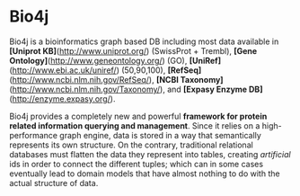 Bio4j
=====

Bio4j is a bioinformatics graph based DB including most data available in **[Uniprot KB]**(http://www.uniprot.org/) (SwissProt + Trembl), **[Gene Ontology]**(http://www.geneontology.org/) (GO), **[UniRef]**(http://www.ebi.ac.uk/uniref/) (50,90,100), **[RefSeq]**(http://www.ncbi.nlm.nih.gov/RefSeq/), **[NCBI Taxonomy]**(http://www.ncbi.nlm.nih.gov/Taxonomy/), and **[Expasy Enzyme DB]**(http://enzyme.expasy.org/). 

Bio4j provides a completely new and powerful **framework for protein related information querying and management**. Since it relies on a high-performance graph engine, data is stored in a way that semantically represents its own structure. 
On the contrary, traditional relational databases must flatten the data they represent into tables, creating _artificial_ ids in order to connect the different tuples; which can in some cases eventually lead to domain models that have almost nothing to do with the actual structure of data.

